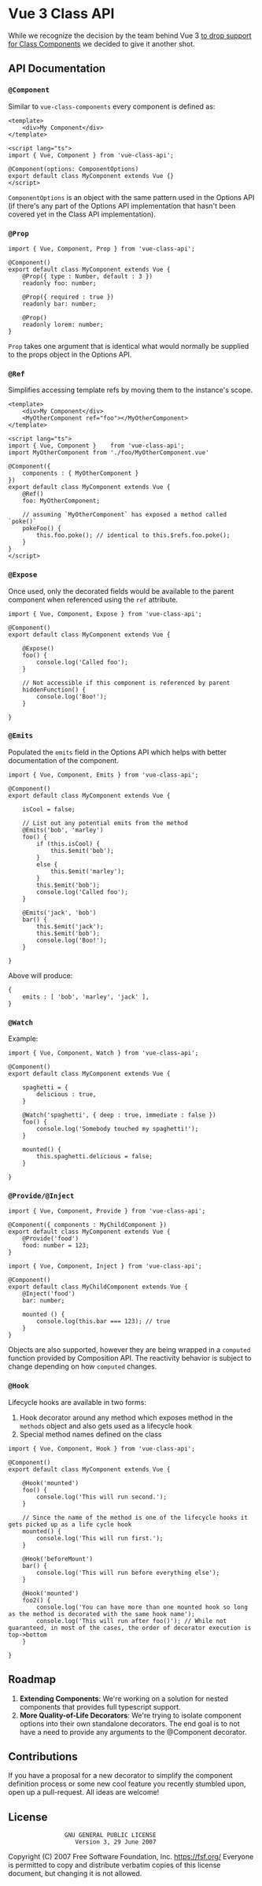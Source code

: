 # Vue 3 Class API

While we recognize the decision by the team behind Vue 3 [to drop support for Class Components](https://github.com/vuejs/rfcs/pull/17#issuecomment-494242121) we decided to give it another shot.

## API Documentation

### `@Component`

Similar to `vue-class-components` every component is defined as:

```
<template>
	<div>My Component</div>
</template>

<script lang="ts">
import { Vue, Component } from 'vue-class-api';

@Component(options: ComponentOptions)
export default class MyComponent extends Vue {}
</script>
```

`ComponentOptions` is an object with the same pattern used in the Options API (if there's any part of the Options API implementation that hasn't been covered yet in the Class API implementation).

### `@Prop`

```
import { Vue, Component, Prop } from 'vue-class-api';

@Component()
export default class MyComponent extends Vue {
	@Prop({ type : Number, default : 3 })
	readonly foo: number;

	@Prop({ required : true })
	readonly bar: number;

	@Prop()
	readonly lorem: number;
}
```

`Prop` takes one argument that is identical what would normally be supplied to the props object in the Options API.

### `@Ref`
Simplifies accessing template refs by moving them to the instance's scope.

```
<template>
	<div>My Component</div>
	<MyOtherComponent ref="foo"></MyOtherComponent>
</template>

<script lang="ts">
import { Vue, Component }    from 'vue-class-api';
import MyOtherComponent from './foo/MyOtherComponent.vue'

@Component({ 
	components : { MyOtherComponent }
})
export default class MyComponent extends Vue {
	@Ref()
	foo: MyOtherComponent;

	// assuming `MyOtherComponent` has exposed a method called `poke()`
	pokeFoo() {
		this.foo.poke(); // identical to this.$refs.foo.poke();
	}
}
</script>
```

### `@Expose`
Once used, only the decorated fields would be available to the parent component when referenced using the `ref` attribute.

```
import { Vue, Component, Expose } from 'vue-class-api';

@Component()
export default class MyComponent extends Vue {

	@Expose()
	foo() {
		console.log('Called foo');
	}

	// Not accessible if this component is referenced by parent
	hiddenFunction() {
		console.log('Boo!');
	}

}
```

### `@Emits`

Populated the `emits` field in the Options API which helps with better documentation of the component.

```
import { Vue, Component, Emits } from 'vue-class-api';

@Component()
export default class MyComponent extends Vue {

	isCool = false;

	// List out any potential emits from the method
	@Emits('bob', 'marley')
	foo() {
		if (this.isCool) {
			this.$emit('bob');
		}
		else {
			this.$emit('marley');
		}
		this.$emit('bob');
		console.log('Called foo');
	}

	@Emits('jack', 'bob')
	bar() {
		this.$emit('jack');
		this.$emit('bob');
		console.log('Boo!');
	}

}
```
Above will produce:
```
{
	emits : [ 'bob', 'marley', 'jack' ],
}
```

### `@Watch`
Example:
```
import { Vue, Component, Watch } from 'vue-class-api';

@Component()
export default class MyComponent extends Vue {

	spaghetti = {
		delicious : true,
	}

	@Watch('spaghetti', { deep : true, immediate : false })
	foo() {
		console.log('Somebody touched my spaghetti!');
	}

	mounted() {
		this.spaghetti.delicious = false;
	}

}
```

### `@Provide/@Inject`

```
import { Vue, Component, Provide } from 'vue-class-api';

@Component({ components : MyChildComponent })
export default class MyComponent extends Vue {
	@Provide('food')
	food: number = 123;
}
```

```
import { Vue, Component, Inject } from 'vue-class-api';

@Component()
export default class MyChildComponent extends Vue {
	@Inject('food')
	bar: number;

	mounted () {
		console.log(this.bar === 123); // true
	}
}
```

Objects are also supported, however they are being wrapped in a `computed` function provided by Composition API. The reactivity behavior is subject to change depending on how `computed` changes. 

### `@Hook`
Lifecycle hooks are available in two forms:
1) Hook decorator around any method which exposes method in the `methods` object and also gets used as a lifecycle hook
2) Special method names defined on the class

```
import { Vue, Component, Hook } from 'vue-class-api';

@Component()
export default class MyComponent extends Vue {

	@Hook('mounted')
	foo() {
		console.log('This will run second.');
	}

	// Since the name of the method is one of the lifecycle hooks it gets picked up as a life cycle hook 
	mounted() {
		console.log('This will run first.');
	}

	@Hook('beforeMount')
	bar() {
		console.log('This will run before everything else');
	}

	@Hook('mounted')
	foo2() {
		console.log('You can have more than one mounted hook so long as the method is decorated with the same hook name');
		console.log('This will run after foo()'); // While not guaranteed, in most of the cases, the order of decorator execution is top->bottom
	}

}
```

## Roadmap
1) **Extending Components**: We're working on a solution for nested components that provides full typescript support.
2) **More Quality-of-Life Decorators**: We're trying to isolate component options into their own standalone decorators. The end goal is to not have a need to provide any arguments to the @Component decorator.

## Contributions
If you have a proposal for a new decorator to simplify the component definition process or some new cool feature you recently stumbled upon, open up a pull-request. All ideas are welcome! 


## License
                    GNU GENERAL PUBLIC LICENSE
                       Version 3, 29 June 2007

 Copyright (C) 2007 Free Software Foundation, Inc. <https://fsf.org/>
 Everyone is permitted to copy and distribute verbatim copies
 of this license document, but changing it is not allowed.

